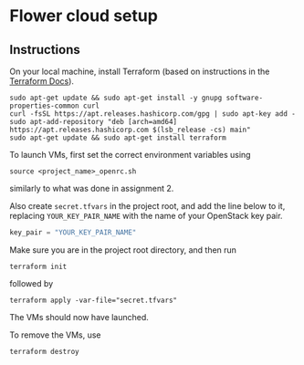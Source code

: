 # Flower cloud setup

## Instructions
On your local machine, install Terraform (based on instructions in the
[Terraform Docs](https://learn.hashicorp.com/tutorials/terraform/install-cli?in=terraform/docker-get-started)).

```shell
sudo apt-get update && sudo apt-get install -y gnupg software-properties-common curl
curl -fsSL https://apt.releases.hashicorp.com/gpg | sudo apt-key add -
sudo apt-add-repository "deb [arch=amd64] https://apt.releases.hashicorp.com $(lsb_release -cs) main"
sudo apt-get update && sudo apt-get install terraform
```

To launch VMs, first set the correct environment variables using
```shell
source <project_name>_openrc.sh
```
similarly to what was done in assignment 2.

Also create `secret.tfvars` in the project root, and add the line below to it, replacing `YOUR_KEY_PAIR_NAME` with the
name of your OpenStack key pair.
```terraform
key_pair = "YOUR_KEY_PAIR_NAME"
```

Make sure you are in the project root directory, and then run
```shell
terraform init
```
followed by
```shell
terraform apply -var-file="secret.tfvars"
```
The VMs should now have launched.

To remove the VMs, use
```shell
terraform destroy
```